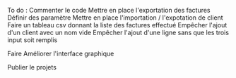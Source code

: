 To do :
Commenter le code
Mettre en place l'exportation des factures
Définir des paramètre
Mettre en place l'importation / l'expotation de client
Faire un tableau csv donnant la liste des factures effectué
Empêcher l'ajout d'un client avec un nom vide
Empêcher l'ajout d'une ligne sans que les trois input soit remplis


Faire Améliorer l'interface graphique

Publier le projets